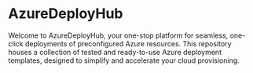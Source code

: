 # AzureDeployHub

Welcome to AzureDeployHub, your one-stop platform for seamless, one-click deployments of preconfigured Azure resources. This repository houses a collection of tested and ready-to-use Azure deployment templates, designed to simplify and accelerate your cloud provisioning.
